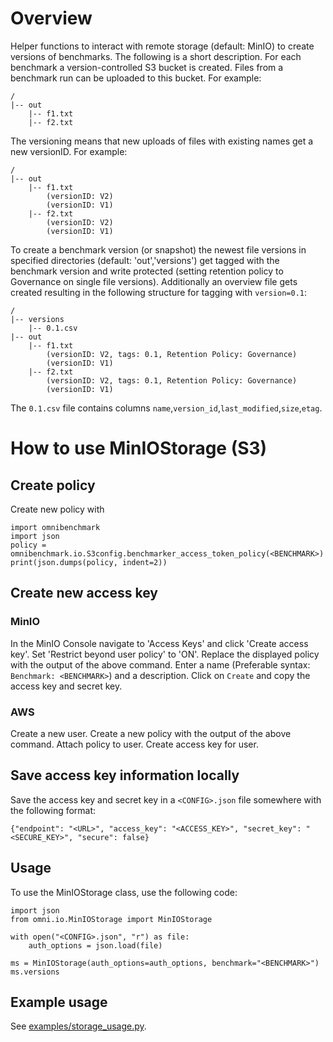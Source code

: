 # Overview

Helper functions to interact with remote storage (default: MinIO) to create versions of benchmarks. The following is a short description.
For each benchmark a version-controlled S3 bucket is created. Files from a benchmark run can be uploaded to this bucket. For example:
```
/
|-- out
    |-- f1.txt
    |-- f2.txt
```
The versioning means that new uploads of files with existing names get a new versionID. For example:
```
/
|-- out
    |-- f1.txt
        (versionID: V2)
        (versionID: V1)
    |-- f2.txt
        (versionID: V2)
        (versionID: V1)
```
To create a benchmark version (or snapshot) the newest file versions in specified directories (default: 'out','versions') get tagged with the benchmark version and write protected (setting retention policy to Governance on single file versions). Additionally an overview file gets created resulting in the following structure for tagging with `version=0.1`:
```
/
|-- versions
    |-- 0.1.csv
|-- out
    |-- f1.txt
        (versionID: V2, tags: 0.1, Retention Policy: Governance)
        (versionID: V1)
    |-- f2.txt
        (versionID: V2, tags: 0.1, Retention Policy: Governance)
        (versionID: V1)
```
The `0.1.csv` file contains columns `name`,`version_id`,`last_modified`,`size`,`etag`.


# How to use MinIOStorage (S3)

## Create policy

Create new policy with
```
import omnibenchmark
import json
policy = omnibenchmark.io.S3config.benchmarker_access_token_policy(<BENCHMARK>)
print(json.dumps(policy, indent=2))
```

## Create new access key

### MinIO

In the MinIO Console navigate to 'Access Keys' and click 'Create access key'. Set 'Restrict beyond user policy' to 'ON'. Replace the displayed policy with the output of the above command.
Enter a name (Preferable syntax: `Benchmark: <BENCHMARK>`) and a description. Click on `Create` and copy the access key and secret key.

### AWS

Create a new user. Create a new policy with the output of the above command. Attach policy to user. Create access key for user.

## Save access key information locally

Save the access key and secret key in a `<CONFIG>.json` file somewhere with the following format:

```
{"endpoint": "<URL>", "access_key": "<ACCESS_KEY>", "secret_key": "<SECURE_KEY>", "secure": false}
```

## Usage

To use the MinIOStorage class, use the following code:

```
import json
from omni.io.MinIOStorage import MinIOStorage

with open("<CONFIG>.json", "r") as file:
    auth_options = json.load(file)

ms = MinIOStorage(auth_options=auth_options, benchmark="<BENCHMARK>")
ms.versions
```

## Example usage

See [examples/storage_usage.py](examples/storage_usage.py).
